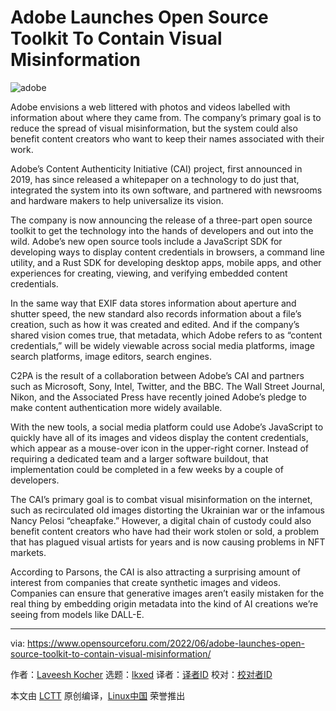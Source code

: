 [#]: subject: "Adobe Launches Open Source Toolkit To Contain Visual Misinformation"
[#]: via: "https://www.opensourceforu.com/2022/06/adobe-launches-open-source-toolkit-to-contain-visual-misinformation/"
[#]: author: "Laveesh Kocher https://www.opensourceforu.com/author/laveesh-kocher/"
[#]: collector: "lkxed"
[#]: translator: "lkxed"
[#]: reviewer: " "
[#]: publisher: " "
[#]: url: " "

Adobe Launches Open Source Toolkit To Contain Visual Misinformation
======
![adobe][1]

Adobe envisions a web littered with photos and videos labelled with information about where they came from. The company’s primary goal is to reduce the spread of visual misinformation, but the system could also benefit content creators who want to keep their names associated with their work.

Adobe’s Content Authenticity Initiative (CAI) project, first announced in 2019, has since released a whitepaper on a technology to do just that, integrated the system into its own software, and partnered with newsrooms and hardware makers to help universalize its vision.

The company is now announcing the release of a three-part open source toolkit to get the technology into the hands of developers and out into the wild. Adobe’s new open source tools include a JavaScript SDK for developing ways to display content credentials in browsers, a command line utility, and a Rust SDK for developing desktop apps, mobile apps, and other experiences for creating, viewing, and verifying embedded content credentials.

In the same way that EXIF data stores information about aperture and shutter speed, the new standard also records information about a file’s creation, such as how it was created and edited. And if the company’s shared vision comes true, that metadata, which Adobe refers to as “content credentials,” will be widely viewable across social media platforms, image search platforms, image editors, search engines.

C2PA is the result of a collaboration between Adobe’s CAI and partners such as Microsoft, Sony, Intel, Twitter, and the BBC. The Wall Street Journal, Nikon, and the Associated Press have recently joined Adobe’s pledge to make content authentication more widely available.

With the new tools, a social media platform could use Adobe’s JavaScript to quickly have all of its images and videos display the content credentials, which appear as a mouse-over icon in the upper-right corner. Instead of requiring a dedicated team and a larger software buildout, that implementation could be completed in a few weeks by a couple of developers.

The CAI’s primary goal is to combat visual misinformation on the internet, such as recirculated old images distorting the Ukrainian war or the infamous Nancy Pelosi “cheapfake.” However, a digital chain of custody could also benefit content creators who have had their work stolen or sold, a problem that has plagued visual artists for years and is now causing problems in NFT markets.

According to Parsons, the CAI is also attracting a surprising amount of interest from companies that create synthetic images and videos. Companies can ensure that generative images aren’t easily mistaken for the real thing by embedding origin metadata into the kind of AI creations we’re seeing from models like DALL-E.

--------------------------------------------------------------------------------

via: https://www.opensourceforu.com/2022/06/adobe-launches-open-source-toolkit-to-contain-visual-misinformation/

作者：[Laveesh Kocher][a]
选题：[lkxed][b]
译者：[译者ID](https://github.com/译者ID)
校对：[校对者ID](https://github.com/校对者ID)

本文由 [LCTT](https://github.com/LCTT/TranslateProject) 原创编译，[Linux中国](https://linux.cn/) 荣誉推出

[a]: https://www.opensourceforu.com/author/laveesh-kocher/
[b]: https://github.com/lkxed
[1]: https://www.opensourceforu.com/wp-content/uploads/2022/06/adobe.jpeg
